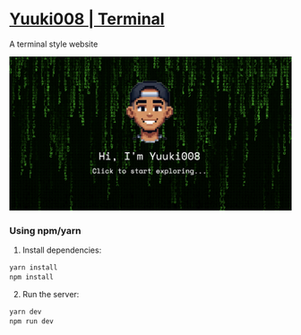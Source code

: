 # [Yuuki008 | Terminal](https://terminal.yuuki008.dev)

A terminal style website

![screenshot](/public/images/opengraph-image.png)

### Using npm/yarn

1. Install dependencies:

```bash
yarn install
npm install
```

2. Run the server:

```bash
yarn dev
npm run dev
```
